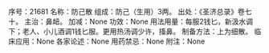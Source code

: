 序号：21681
名称：防己散
组成：防己（生用）3两。
出处：《圣济总录》卷七十。
主治：鼻衄。
加减：None
功效：None
用法用量：每服2钱匕，新汲水调下；老人、小儿酒调1钱匕服。更用热汤调少许，搐鼻。
制备方法：上为细散。
临床应用：None
各家论述：None
用药禁忌：None
附注：None

